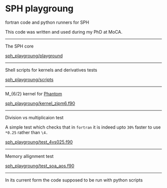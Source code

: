 # SPH playgroung
fortran code and python runners for SPH

This code was written and used during my PhD at MoCA.

---
The SPH core

[sph_playgroung/playground](https://github.com/Evedel/sph_playgroung/tree/master/playground)

---
Shell scripts for kernels and derivatives tests

[sph_playgroung/scripts](https://github.com/Evedel/sph_playgroung/tree/master/scripts)

---
M_{6/2} kernel for [Phantom](https://bitbucket.org/danielprice/phantom/src/master/)

[sph_playgroung/kernel_zipm6.f90](https://github.com/Evedel/sph_playgroung/blob/master/kernel_zipm6.f90)

---
Division vs multiplicaion test

A simple test which checks that in `fortran` it is indeed upto `30%` faster to use `*0.25` rather than `\4.`

[sph_playgroung/test_4vs025.f90](https://github.com/Evedel/sph_playgroung/blob/master/test_4vs025.f90)

---
Memory allignment test

[sph_playgroung/test_soa_aos.f90](https://github.com/Evedel/sph_playgroung/blob/master/test_soa_aos.f90)

---
In its current form the code supposed to be run with python scripts
